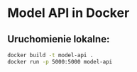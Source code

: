# Model API in Docker

## Uruchomienie lokalne:
```sh
docker build -t model-api .
docker run -p 5000:5000 model-api
